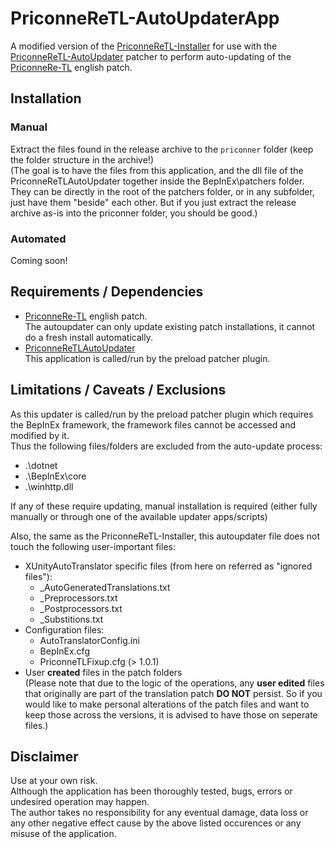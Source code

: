 # PriconneReTL-AutoUpdaterApp
A modified version of the [PriconneReTL-Installer](https://github.com/tynave/PriconneReTL-Installer) for use with the [PriconneReTL-AutoUpdater](https://github.com/tynave/PriconneReTL-AutoUpdater) patcher to perform auto-updating of the [PriconneRe-TL](https://github.com/ImaterialC/PriconneRe-TL) english patch.

## Installation
### Manual
Extract the files found in the release archive to the `priconner` folder (keep the folder structure in the archive!)  
(The goal is to have the files from this application, and the dll file of the PriconneReTLAutoUpdater together inside the BepInEx\patchers folder.
They can be directly in the root of the patchers folder, or in any subfolder, just have them "beside" each other. But if you just extract the release archive as-is into the priconner folder, you should be good.)

### Automated
Coming soon!

## Requirements / Dependencies
- [PriconneRe-TL](https://github.com/ImaterialC/PriconneRe-TL) english patch.  
The autoupdater can only update existing patch installations, it cannot do a fresh install automatically.
- [PriconneReTLAutoUpdater](https://github.com/tynave/PriconneReTL-AutoUpdater)  
This application is called/run by the preload patcher plugin.

## Limitations / Caveats / Exclusions
As this updater is called/run by the preload patcher plugin which requires the BepInEx framework, the framework files cannot be accessed and modified by it.  
Thus the following files/folders are excluded from the auto-update process:
- .\dotnet
- .\BepInEx\core
- .\winhttp.dll

If any of these require updating, manual installation is required (either fully manually or through one of the available updater apps/scripts)


Also, the same as the PriconneReTL-Installer, this autoupdater file does not touch the following user-important files:  
  - XUnityAutoTranslator specific files (from here on referred as "ignored files"):
      - _AutoGeneratedTranslations.txt
      - _Preprocessors.txt
      - _Postprocessors.txt
      - _Substitions.txt
  - Configuration files:
      - AutoTranslatorConfig.ini
      - BepInEx.cfg
      - PriconneTLFixup.cfg (> 1.0.1)
  - User **created** files in the patch folders  
(Please note that due to the logic of the operations, any **user edited** files that originally are part of the translation patch **DO NOT** persist.
    So if you would like to make personal alterations of the patch files and want to keep those across the versions, it is advised to have those on seperate files.)

## Disclaimer
Use at your own risk.  
Although the application has been thoroughly tested, bugs, errors or undesired operation may happen.  
The author takes no responsibility for any eventual damage, data loss or any other negative effect cause by the above listed occurences or any misuse of the application.
